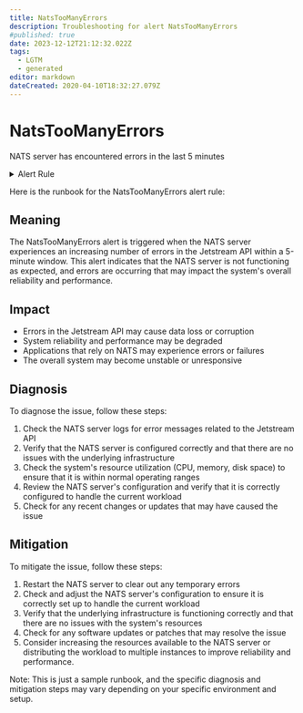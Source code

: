 ```yaml
---
title: NatsTooManyErrors
description: Troubleshooting for alert NatsTooManyErrors
#published: true
date: 2023-12-12T21:12:32.022Z
tags: 
  - LGTM
  - generated
editor: markdown
dateCreated: 2020-04-10T18:32:27.079Z
---
```


# NatsTooManyErrors

NATS server has encountered errors in the last 5 minutes

<details>
  <summary>Alert Rule</summary>

{{% rule "nats/nats-exporter.yml" "NatsTooManyErrors" %}}

{{% comment %}}

```yaml
alert: NatsTooManyErrors
expr: increase(gnatsd_varz_jetstream_stats_api_errors[5m]) > 0
for: 5m
labels:
    severity: warning
annotations:
    summary: Nats too many errors (instance {{ $labels.instance }})
    description: |-
        NATS server has encountered errors in the last 5 minutes
          VALUE = {{ $value }}
          LABELS = {{ $labels }}
    runbook: https://github.com/srerun/prometheus-alerts/blob/main/content/runbooks/nats-exporter/NatsTooManyErrors.md

```

{{% /comment %}}

</details>


Here is the runbook for the NatsTooManyErrors alert rule:

## Meaning

The NatsTooManyErrors alert is triggered when the NATS server experiences an increasing number of errors in the Jetstream API within a 5-minute window. This alert indicates that the NATS server is not functioning as expected, and errors are occurring that may impact the system's overall reliability and performance.

## Impact

* Errors in the Jetstream API may cause data loss or corruption
* System reliability and performance may be degraded
* Applications that rely on NATS may experience errors or failures
* The overall system may become unstable or unresponsive

## Diagnosis

To diagnose the issue, follow these steps:

1. Check the NATS server logs for error messages related to the Jetstream API
2. Verify that the NATS server is configured correctly and that there are no issues with the underlying infrastructure
3. Check the system's resource utilization (CPU, memory, disk space) to ensure that it is within normal operating ranges
4. Review the NATS server's configuration and verify that it is correctly configured to handle the current workload
5. Check for any recent changes or updates that may have caused the issue

## Mitigation

To mitigate the issue, follow these steps:

1. Restart the NATS server to clear out any temporary errors
2. Check and adjust the NATS server's configuration to ensure it is correctly set up to handle the current workload
3. Verify that the underlying infrastructure is functioning correctly and that there are no issues with the system's resources
4. Check for any software updates or patches that may resolve the issue
5. Consider increasing the resources available to the NATS server or distributing the workload to multiple instances to improve reliability and performance.

Note: This is just a sample runbook, and the specific diagnosis and mitigation steps may vary depending on your specific environment and setup.